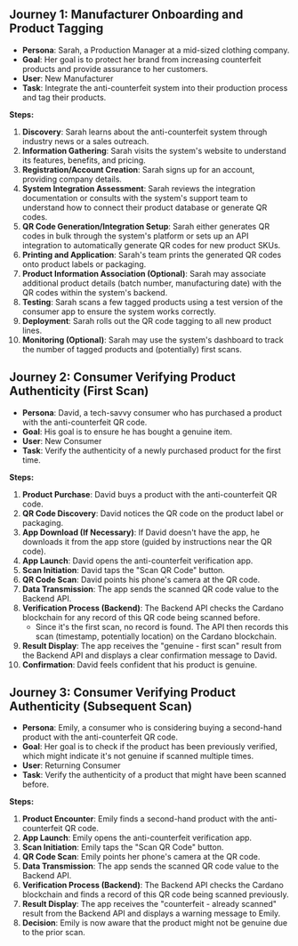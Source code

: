 ## Journey 1: Manufacturer Onboarding and Product Tagging

* **Persona**: Sarah, a Production Manager at a mid-sized clothing company.
* **Goal**: Her goal is to protect her brand from increasing counterfeit products and provide assurance to her customers.
* **User**: New Manufacturer
* **Task**: Integrate the anti-counterfeit system into their production process and tag their products.

**Steps:**

1.  **Discovery**: Sarah learns about the anti-counterfeit system through industry news or a sales outreach.
2.  **Information Gathering**: Sarah visits the system's website to understand its features, benefits, and pricing.
3.  **Registration/Account Creation**: Sarah signs up for an account, providing company details.
4.  **System Integration Assessment**: Sarah reviews the integration documentation or consults with the system's support team to understand how to connect their product database or generate QR codes.
5.  **QR Code Generation/Integration Setup**: Sarah either generates QR codes in bulk through the system's platform or sets up an API integration to automatically generate QR codes for new product SKUs.
6.  **Printing and Application**: Sarah's team prints the generated QR codes onto product labels or packaging.
7.  **Product Information Association (Optional)**: Sarah may associate additional product details (batch number, manufacturing date) with the QR codes within the system's backend.
8.  **Testing**: Sarah scans a few tagged products using a test version of the consumer app to ensure the system works correctly.
9.  **Deployment**: Sarah rolls out the QR code tagging to all new product lines.
10. **Monitoring (Optional)**: Sarah may use the system's dashboard to track the number of tagged products and (potentially) first scans.

## Journey 2: Consumer Verifying Product Authenticity (First Scan)

* **Persona**: David, a tech-savvy consumer who has purchased a product with the anti-counterfeit QR code.
* **Goal**: His goal is to ensure he has bought a genuine item.
* **User**: New Consumer
* **Task**: Verify the authenticity of a newly purchased product for the first time.

**Steps:**

1.  **Product Purchase**: David buys a product with the anti-counterfeit QR code.
2.  **QR Code Discovery**: David notices the QR code on the product label or packaging.
3.  **App Download (If Necessary)**: If David doesn't have the app, he downloads it from the app store (guided by instructions near the QR code).
4.  **App Launch**: David opens the anti-counterfeit verification app.
5.  **Scan Initiation**: David taps the "Scan QR Code" button.
6.  **QR Code Scan**: David points his phone's camera at the QR code.
7.  **Data Transmission**: The app sends the scanned QR code value to the Backend API.
8.  **Verification Process (Backend)**: The Backend API checks the Cardano blockchain for any record of this QR code being scanned before.
    * Since it's the first scan, no record is found. The API then records this scan (timestamp, potentially location) on the Cardano blockchain.
9.  **Result Display**: The app receives the "genuine - first scan" result from the Backend API and displays a clear confirmation message to David.
10. **Confirmation**: David feels confident that his product is genuine.

## Journey 3: Consumer Verifying Product Authenticity (Subsequent Scan)

* **Persona**: Emily, a consumer who is considering buying a second-hand product with the anti-counterfeit QR code.
* **Goal**: Her goal is to check if the product has been previously verified, which might indicate it's not genuine if scanned multiple times.
* **User**: Returning Consumer
* **Task**: Verify the authenticity of a product that might have been scanned before.

**Steps:**

1.  **Product Encounter**: Emily finds a second-hand product with the anti-counterfeit QR code.
2.  **App Launch**: Emily opens the anti-counterfeit verification app.
3.  **Scan Initiation**: Emily taps the "Scan QR Code" button.
4.  **QR Code Scan**: Emily points her phone's camera at the QR code.
5.  **Data Transmission**: The app sends the scanned QR code value to the Backend API.
6.  **Verification Process (Backend)**: The Backend API checks the Cardano blockchain and finds a record of this QR code being scanned previously.
7.  **Result Display**: The app receives the "counterfeit - already scanned" result from the Backend API and displays a warning message to Emily.
8.  **Decision**: Emily is now aware that the product might not be genuine due to the prior scan.